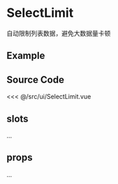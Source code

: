 # SelectLimit

自动限制列表数据，避免大数据量卡顿

## Example

<DemoContainer componentName="examples-SelectLimitDoc" />

## Source Code

<SourceCode>
<<< @/src/ui/SelectLimit.vue
</SourceCode>

## slots

...

## props

...
